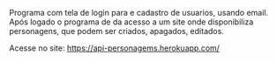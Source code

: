 Programa com tela de login para e cadastro de usuarios, usando email.
Após logado o programa de da acesso a um site onde disponibiliza personagens, que podem ser criados,
 apagados, editados.

Acesse no site: https://api-personagems.herokuapp.com/
